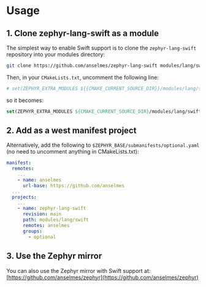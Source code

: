 # Usage

## 1. Clone zephyr-lang-swift as a module

The simplest way to enable Swift support is to clone the `zephyr-lang-swift` repository into your modules directory:

  ```sh
  git clone https://github.com/anselmes/zephyr-lang-swift modules/lang/swift
  ```

Then, in your `CMakeLists.txt`, uncomment the following line:

  ```cmake
  # set(ZEPHYR_EXTRA_MODULES ${{CMAKE_CURRENT_SOURCE_DIR}}/modules/lang/swift)
  ```

so it becomes:

  ```cmake
  set(ZEPHYR_EXTRA_MODULES ${CMAKE_CURRENT_SOURCE_DIR}/modules/lang/swift)
  ```

## 2. Add as a west manifest project

Alternatively, add the following to `$ZEPHYR_BASE/submanifests/optional.yaml` (no need to uncomment anything in CMakeLists.txt):

  ```yaml
  manifest:
    remotes:
      ...
      - name: anselmes
        url-base: https://github.com/anselmes
    ...
    projects:
      ...
      - name: zephyr-lang-swift
        revision: main
        path: modules/lang/swift
        remotes: anselmes
        groups:
          - optional
  ```

## 3. Use the Zephyr mirror

You can also use the Zephyr mirror with Swift support at: [https://github.com/anselmes/zephyr](https://github.com/anselmes/zephyr)
